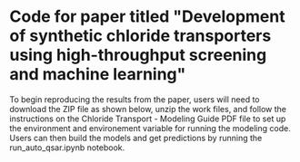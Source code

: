 # Code for paper titled "Development of synthetic chloride transporters using high-throughput screening and machine learning"

To begin reproducing the results from the paper, users will need to download the ZIP file as shown below, unzip the work files, and follow the instructions on the Chloride Transport - Modeling Guide PDF file to set up the environment and environement variable for running the modeling code. Users can then build the models and get predictions by running the run_auto_qsar.ipynb notebook.
